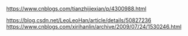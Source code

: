 https://www.cnblogs.com/tianzhijiexian/p/4300988.html

https://blog.csdn.net/LeoLeoHan/article/details/50827236
https://www.cnblogs.com/xirihanlin/archive/2009/07/24/1530246.html


